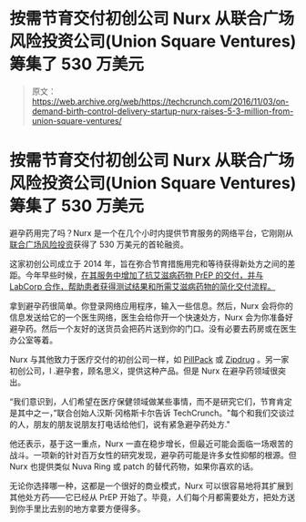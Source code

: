 # 按需节育交付初创公司 Nurx 从联合广场风险投资公司(Union Square Ventures)筹集了 530 万美元

> 原文：<https://web.archive.org/web/https://techcrunch.com/2016/11/03/on-demand-birth-control-delivery-startup-nurx-raises-5-3-million-from-union-square-ventures/>

# 按需节育交付初创公司 Nurx 从联合广场风险投资公司(Union Square Ventures)筹集了 530 万美元

避孕药用完了吗？Nurx 是一个在几个小时内提供节育服务的网络平台，它刚刚从[联合广场风险投资](https://web.archive.org/web/20230325040148/https://www.crunchbase.com/organization/union-square-ventures#/entity)获得了 530 万美元的首轮融资。

这家初创公司成立于 2014 年，旨在弥合节育措施用完和等待获得新处方之间的差距。今年早些时候，[在其服务中增加了抗艾滋病药物 PrEP 的交付，并与 LabCorp 合作，帮助患者获得测试结果和所需艾滋病药物的简化交付流程。](https://web.archive.org/web/20230325040148/http://motherboard.vice.com/read/birth-control-delivery-app-offers-anti-hiv-drug)

拿到避孕药很简单。你登录网络应用程序，输入一些信息。然后，Nurx 会将你的信息发送给它的一个医生网络，医生会给你开一个快速处方，Nurx 会为你准备好避孕药。然后一个友好的送货员会把药片送到你的门口。没有必要去药房或在医生办公室等着。

Nurx 与其他致力于医疗交付的初创公司一样，如 [PillPack](https://web.archive.org/web/20230325040148/https://www.pillpack.com/) 或 [Zipdrug](https://web.archive.org/web/20230325040148/https://www.zipdrug.com/) 。另一家初创公司，l .避孕套，顾名思义，提供这种产品。但是 Nurx 在避孕药领域很突出。

“我们意识到，人们希望在医疗保健领域做某些事情，而不是研究它们，节育肯定是其中之一，”联合创始人汉斯·冈格斯卡尔告诉 TechCrunch。"每个和我们交谈过的人，朋友的朋友说朋友打电话给他们，说有紧急避孕药处方."

他还表示，基于这一重点，Nurx 一直在稳步增长，但最近可能会面临一场艰苦的战斗。一项新的针对百万女性的研究发现，避孕药可能是许多女性抑郁的根源。但 Nurx 也提供类似 Nuva Ring 或 patch 的替代药物，如果你喜欢的话。

无论你选择哪一种，这都是一个很好的商业模式，Nurx 可以很容易地将其扩展到其他处方药——它已经从 PrEP 开始了。毕竟，人们每个月都需要处方，把处方送到你手里比去别的地方拿要方便得多。